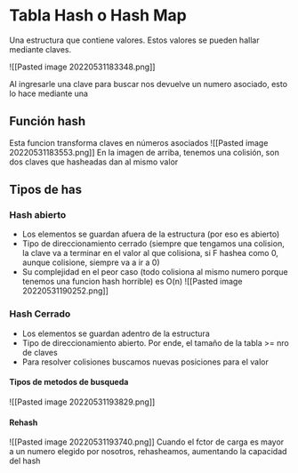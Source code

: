 # Tabla Hash o Hash Map
Una estructura que contiene valores. Estos valores se pueden hallar mediante claves.

![[Pasted image 20220531183348.png]]

Al ingresarle una clave para buscar nos devuelve un numero asociado, esto lo hace mediante una 

## Función hash
Esta funcion transforma claves en números asociados
![[Pasted image 20220531183553.png]]
En la imagen de arriba, tenemos una colisión, son dos claves que hasheadas dan al mismo valor

## Tipos de has
### Hash abierto
- Los elementos se guardan afuera de la estructura (por eso es abierto)
- Tipo de direccionamiento cerrado (siempre que tengamos una colision, la clave va a terminar en el valor al que colisiona, si F hashea como 0, aunque colisione, siempre va a ir a 0)
- Su complejidad en el peor caso (todo colisiona al mismo numero porque tenemos una funcion hash horrible) es O(n)
![[Pasted image 20220531190252.png]]
### Hash Cerrado
- Los elementos se guardan adentro de la estructura
- Tipo de direccionamiento abierto. Por ende, el tamaño de la tabla >= nro de claves
- Para resolver colisiones buscamos nuevas posiciones para el valor
#### Tipos de metodos de busqueda
![[Pasted image 20220531193829.png]]

#### Rehash
![[Pasted image 20220531193740.png]]
Cuando el fctor de carga es mayor a un numero elegido por nosotros, rehasheamos, aumentando la capacidad del hash